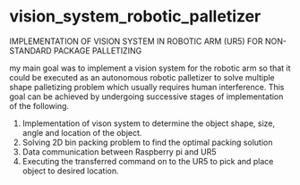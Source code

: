 # vision_system_robotic_palletizer
IMPLEMENTATION OF VISION SYSTEM IN ROBOTIC ARM (UR5) FOR NON-STANDARD PACKAGE PALLETIZING


my main goal  was to implement a vision system for the robotic arm so that it could be
executed as an autonomous robotic palletizer to solve multiple shape palletizing problem which
usually requires human interference. This goal can be achieved by undergoing successive stages of
implementation of the following.
1. Implementation of vison system to determine the object shape, size, angle and location of the
object.
2. Solving 2D bin packing problem to find the optimal packing solution
3. Data communication between Raspberry pi and UR5
4. Executing the transferred command on to the UR5 to pick and place object to desired location.




